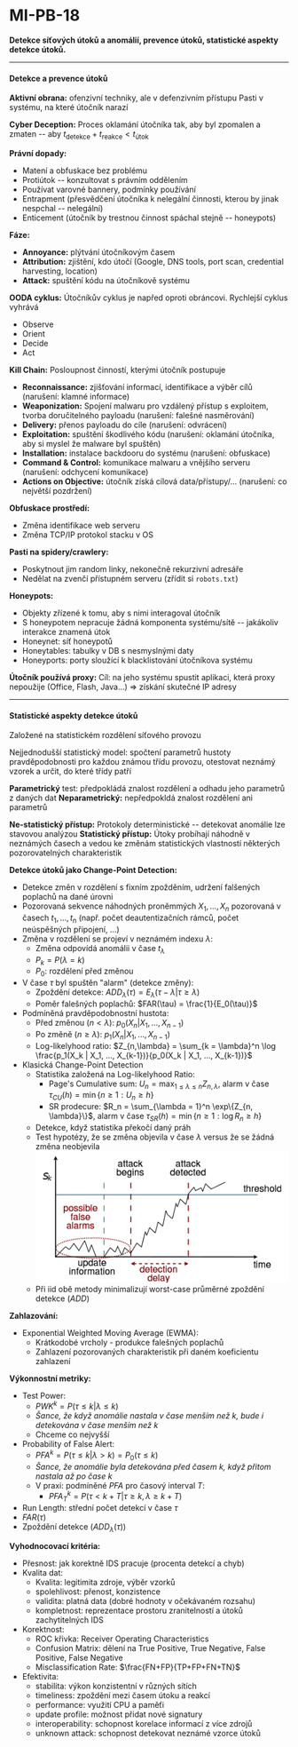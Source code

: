 # MI-PB-18
**Detekce síťových útoků a anomálií, prevence útoků, statistické aspekty detekce útoků.**

---

#### Detekce a prevence útoků

**Aktivní obrana:** ofenzivní techniky, ale v defenzivním přístupu
Pasti v systému, na které útočník narazí

**Cyber Deception:** Proces oklamání útočníka tak, aby byl zpomalen a zmaten -- aby $t_{\text{detekce}} + t_{\text{reakce}} \lt t_{\text{útok}}$

**Právní dopady:**
* Matení a obfuskace bez problému
* Protiútok -- konzultovat s právním oddělením
* Používat varovné bannery, podmínky používání
* Entrapment (přesvědčení útočníka k nelegální činnosti, kterou by jinak nespchal -- nelegální)
* Enticement (útočník by trestnou činnost spáchal stejně -- honeypots)

**Fáze:**
* **Annoyance:** plýtvání útočníkovým časem
* **Attribution:** zjištění, kdo útočí (Google, DNS tools, port scan, credential harvesting, location)
* **Attack:** spuštění kódu na útočníkově systému

**OODA cyklus:**
Útočníkův cyklus je napřed oproti obráncovi. Rychlejší cyklus vyhrává
* Observe
* Orient
* Decide
* Act

**Kill Chain:**
Posloupnost činností, kterými útočník postupuje
* **Reconnaissance:** zjišťování informací, identifikace a výběr cílů (narušení: klamné informace)
* **Weaponization:** Spojení malwaru pro vzdálený přístup s exploitem, tvorba doručitelného payloadu (narušení: falešné nasměrování)
* **Delivery:** přenos payloadu do cíle (narušení: odvrácení)
* **Exploitation:** spuštění škodlivého kódu (narušení: oklamání útočníka, aby si myslel že malware byl spuštěn)
* **Installation:** instalace backdooru do systému (narušení: obfuskace)
* **Command & Control:** komunikace malwaru a vnějšího serveru (narušení: odchycení komunikace)
* **Actions on Objective:** útočník získá cílová data/přístupy/... (narušení: co největší pozdržení)

**Obfuskace prostředí:**
* Změna identifikace web serveru
* Změna TCP/IP protokol stacku v OS

**Pasti na spidery/crawlery:**
* Poskytnout jim random linky, nekonečně rekurzivní adresáře
* Nedělat na zvenčí přístupném serveru (zřídit si `robots.txt`)

**Honeypots:**
* Objekty zřízené k tomu, aby s nimi interagoval útočník
* S honeypotem nepracuje žádná komponenta systému/sítě -- jakákoliv interakce znamená útok
* Honeynet: síť honeypotů
* Honeytables: tabulky v DB s nesmyslnými daty
* Honeyports: porty sloužící k blacklistování útočníkova systému

**Útočník používá proxy:** Cíl: na jeho systému spustit aplikaci, která proxy nepoužije (Office, Flash, Java...) $\Rightarrow$ získání skutečné IP adresy

---

#### Statistické aspekty detekce útoků

Založené na statistickém rozdělení síťového provozu

Nejjednodušší statistický model: spočtení parametrů hustoty pravděpodobnosti pro každou známou třídu provozu, otestovat neznámý vzorek a určit, do které třídy patří

**Parametrický** test: předpokládá znalost rozdělení a odhadu jeho parametrů z daných dat
**Neparametrický:** nepředpokldá znalost rozdělení ani parametrů

**Ne-statistický přístup:** Protokoly deterministické -- detekovat anomálie lze stavovou analýzou
**Statistický přístup:** Útoky probíhají náhodně v neznámých časech a vedou ke změnám statistických vlastností některých pozorovatelných charakteristik

**Detekce útoků jako Change-Point Detection:**
* Detekce změn v rozdělení s fixním zpožděním, udržení falšených poplachů na dané úrovni
* Pozorovaná sekvence náhodných proněmmých $X_1, ..., X_n$ pozorovaná v časech $t_1, ..., t_n$ (např. počet deautentizačních rámců, počet neúspěšných připojení, ...)
* Změna v rozdělení se projeví v neznámém indexu $\lambda$:
    * Změna odpovídá anomálii v čase $t_\lambda$
    * $P_k = P(\lambda = k)$
    * $P_0$: rozdělení před změnou
* V čase $\tau$ byl spuštěn "alarm" (detekce změny):
    * Zpoždění detekce: $ADD_\lambda(\tau) = E_\lambda(\tau-\lambda|\tau \geq \lambda)$
    * Poměr falešných poplachů: $FAR(\tau) = \frac{1}{E_0(\tau)}$
* Podmíněná pravděpodobnostní hustota:
    * Před změnou ($n < \lambda$): 
    $p_0(X_n | X_1, ..., X_{n-1})$
    * Po změně ($n \geq \lambda$): 
    $p_1(X_n | X_1, ..., X_{n-1})$
    * Log-likelyhood ratio: 
    $Z_{n,\lambda} = \sum_{k = \lambda}^n \log \frac{p_1(X_k | X_1, ..., X_{k-1})}{p_0(X_k | X_1, ..., X_{k-1})}$
* Klasická Change-Point Detection
    * Statistika založená na Log-likelyhood Ratio: 
        * Page's Cumulative sum: 
        $U_n = \max_{1\leq \lambda \leq n}Z_{n,\lambda}$, 
        alarm v čase $\tau_{CU}(h) = \min\{n \geq 1: U_n\geq h\}$
        * SR prodecure: 
        $R_n = \sum_{\lambda = 1}^n \exp\{Z_{n, \lambda}\}$, 
        alarm v čase $\tau_{SR}(h) = \min\{n \geq 1: \log R_n \geq h\}$
    * Detekce, když statistika překočí daný práh
    * Test hypotézy, že se změna objevila v čase $\lambda$ versus že se žádná změna neobjevila
    ![](cpd.png)
    * Při iid obě metody minimalizují worst-case průměrné zpoždění detekce ($ADD$)

**Zahlazování:**
* Exponential Weighted Moving Average (EWMA):
    * Krátkodobé vrcholy - produkce falešných poplachů
    * Zahlazení pozorovaných charakteristik při daném koeficientu zahlazení

**Výkonnostní metriky:**
* Test Power:
    * $PWK^k = P(\tau \leq k| \lambda \leq k)$ 
    * *Šance, že když anomálie nastala v čase menším než $k$, bude i detekována v čase menším než $k$*
    * Chceme co nejvyšší
* Probability of False Alert:
    * $PFA^k = P(\tau \leq k | \lambda > k) = P_0(\tau \leq k)$
    * *Šance, že anomálie byla detekována před časem $k$, když přitom nastala až po čase $k$*
    * V praxi: podmíněné $PFA$ pro časový interval $T$:
        * $PFA^k_T = P(\tau < k+T|\tau \geq k, \lambda \geq k+T)$
* Run Length: střední počet detekcí v čase $\tau$
* $FAR(\tau)$
* Zpoždění detekce ($ADD_\lambda(\tau)$)

**Vyhodnocovací kritéria:**
* Přesnost: jak korektně IDS pracuje (procenta detekcí a chyb)
* Kvalita dat:
    * Kvalita: legitimita zdroje, výběr vzorků
    * spolehlivost: přenost, konzistence
    * validita: platná data (dobré hodnoty v očekávaném rozsahu)
    * kompletnost: reprezentace prostoru zranitelností a útoků zachytitelných IDS
* Korektnost:
    * ROC křivka: Receiver Operating Characteristics
    * Confusion Matrix: dělení na True Positive, True Negative, False Positive, False Negative
    * Misclassification Rate: $\frac{FN+FP}{TP+FP+FN+TN}$
* Efektivita:
    * stabilita: výkon konzistentní v různých sítích
    * timeliness: zpoždění mezi časem útoku a reakcí
    * performance: využití CPU a paměťi
    * update profile: možnost přidat nové signatury
    * interoperability: schopnost korelace informací z více zdrojů
    * unknown attack: schopnost detekovat neznámé vzorce útoků